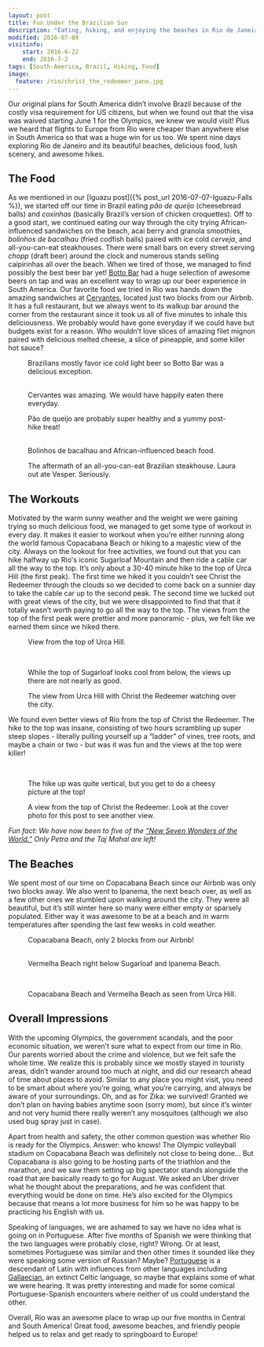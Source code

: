 ```yaml
---
layout: post
title: Fun Under the Brazilian Sun
description: "Eating, hiking, and enjoying the beaches in Rio de Janeiro."
modified: 2016-07-09
visitinfo:
    start: 2016-6-22
    end: 2016-7-2
tags: [South-America, Brazil, Hiking, Food]
image:
  feature: /rio/christ_the_redeemer_pano.jpg
---
```


Our original plans for South America didn’t involve Brazil because of the costly visa requirement for US citizens, but when we found out that the visa was waived starting June 1 for the Olympics, we knew we would visit! Plus we heard that flights to Europe from Rio were cheaper than anywhere else in South America so that was a huge win for us too. We spent nine days exploring Rio de Janeiro and its beautiful beaches, delicious food, lush scenery, and awesome hikes. 

## The Food

As we mentioned in our [Iguazu post]({% post_url 2016-07-07-Iguazu-Falls %}), we started off our time in Brazil eating *pão de queijo* (cheesebread balls) and *coxinhas* (basically Brazil’s version of chicken croquettes). Off to a good start, we continued eating our way through the city trying African-influenced sandwiches on the beach, acai berry and granola smoothies, *bolinhos de bacalhau* (fried codfish balls) paired with ice cold *cerveja*, and all-you-can-eat steakhouses. There were small bars on every street serving *chopp* (draft beer) around the clock and numerous stands selling caipirinhas all over the beach. When we tired of those, we managed to find possibly the best beer bar yet! [Botto Bar](http://www.bottobar.com.br/) had a huge selection of awesome beers on tap and was an excellent way to wrap up our beer experience in South America. Our favorite food we tried in Rio was hands down the amazing sandwiches at [Cervantes](http://restaurantecervantes.com.br/), located just two blocks from our Airbnb. It has a full restaurant, but we always went to its walkup bar around the corner from the restaurant since it took us all of five minutes to inhale this deliciousness. We probably would have gone everyday if we could have but budgets exist for a reason. Who wouldn’t love slices of amazing filet mignon paired with delicious melted cheese, a slice of pineapple, and some killer hot sauce?

<figure>
    <a href="/images/rio/botto_bar.jpg"><img src="/images/rio/botto_bar.jpg" alt=""></a>
    <figcaption>Brazilians mostly favor ice cold light beer so Botto Bar was a delicious exception.</figcaption>
</figure>

<figure class="half">
    <a href="/images/rio/cervantes.jpg"><img src="/images/rio/cervantes.jpg" alt=""></a>
    <a href="/images/rio/cervantes2.jpg"><img src="/images/rio/cervantes2.jpg" alt=""></a>
    <figcaption>Cervantes was amazing. We would have happily eaten there everyday.</figcaption>
</figure>

<figure>
    <a href="/images/rio/cheese_bread.jpg"><img src="/images/rio/cheese_bread.jpg" alt=""></a>
    <figcaption>Pão de queijo are probably super healthy and a yummy post-hike treat!</figcaption>
</figure>

<figure class="half">
    <a href="/images/rio/fish_balls.jpg"><img src="/images/rio/fish_balls.jpg" alt=""></a>
    <a href="/images/rio/african_food.jpg"><img src="/images/rio/african_food.jpg" alt=""></a>
    <figcaption>Bolinhos de bacalhau and African-influenced beach food.</figcaption>
</figure>

<figure>
    <a href="/images/rio/cant_eat_any_more.jpg"><img src="/images/rio/cant_eat_any_more.jpg" alt=""></a>
    <figcaption>The aftermath of an all-you-can-eat Brazilian steakhouse. Laura out ate Vesper. Seriously.</figcaption>
</figure>

## The Workouts

Motivated by the warm sunny weather and the weight we were gaining trying so much delicious food, we managed to get some type of workout in every day. It makes it easier to workout when you’re either running along the world famous Copacabana Beach or hiking to a majestic view of the city. Always on the lookout for free activities, we found out that you can hike halfway up Rio's iconic Sugarloaf Mountain and then ride a cable car all the way to the top. It’s only about a 30-40 minute hike to the top of Urca Hill (the first peak). The first time we hiked it you couldn’t see Christ the Redeemer through the clouds so we decided to come back on a sunnier day to take the cable car up to the second peak. The second time we lucked out with great views of the city, but we were disappointed to find that that it totally wasn’t worth paying to go all the way to the top. The views from the top of the first peak were prettier and more panoramic - plus, we felt like we earned them since we hiked there. 

<figure>
    <a href="/images/rio/view_partway_up_sugarloaf_pano.jpg"><img src="/images/rio/view_partway_up_sugarloaf_pano.jpg" alt=""></a>
    <figcaption>View from the top of Urca Hill.</figcaption>
</figure>

<figure>
    <a href="/images/rio/sugarloaf.jpg"><img src="/images/rio/sugarloaf.jpg" alt=""></a>
</figure>

<figure class="half">
    <a href="/images/rio/into_the_clouds.jpg"><img src="/images/rio/into_the_clouds.jpg" alt=""></a>
    <a href="/images/rio/sugarloaf_from_cablecar.jpg"><img src="/images/rio/sugarloaf_from_cablecar.jpg" alt=""></a>
    <figcaption>While the top of Sugarloaf looks cool from below, the views up there are not nearly as good.</figcaption>
</figure>

<figure>
    <a href="/images/rio/christ_above_pano.jpg"><img src="/images/rio/christ_above_pano.jpg" alt=""></a>
    <figcaption>The view from Urca Hill with Christ the Redeemer watching over the city.</figcaption>
</figure>

We found even better views of Rio from the top of Christ the Redeemer. The hike to the top was insane, consisting of two hours scrambling up super steep slopes - literally pulling yourself up a “ladder” of vines, tree roots, and maybe a chain or two - but was it was fun and the views at the top were killer!

<figure>
    <a href="/images/rio/christ_the_redeemer_with_people.jpg"><img src="/images/rio/christ_the_redeemer_with_people.jpg" alt=""></a>
</figure>

<figure class="half">
    <a href="/images/rio/hiking_up_christ_the_redeemer.jpg"><img src="/images/rio/hiking_up_christ_the_redeemer.jpg" alt=""></a>
    <a href="/images/rio/christ_the_redeemer2.jpg"><img src="/images/rio/christ_the_redeemer2.jpg" alt=""></a>
    <figcaption>The hike up was quite vertical, but you get to do a cheesy picture at the top!</figcaption>
</figure>

<figure>
    <a href="/images/rio/christ_the_redeemer_pano2.jpg"><img src="/images/rio/christ_the_redeemer_pano2.jpg" alt=""></a>
    <figcaption>A view from the top of Christ the Redeemer. Look at the cover photo for this post to see another view.</figcaption>
</figure>

*Fun fact: We have now been to five of the [“New Seven Wonders of the World.”](http://world.new7wonders.com/?n7w-page=new7wonders-of-the-world) Only Petra and the Taj Mahal are left!*

## The Beaches

We spent most of our time on Copacabana Beach since our Airbnb was only two blocks away. We also went to Ipanema, the next beach over, as well as a few other ones we stumbled upon walking around the city. They were all beautiful, but it’s still winter here so many were either empty or sparsely populated. Either way it was awesome to be at a beach and in warm temperatures after spending the last few weeks in cold weather.

<figure>
    <a href="/images/rio/at_copacabana_beach.jpg"><img src="/images/rio/at_copacabana_beach.jpg" alt=""></a>
    <figcaption>Copacabana Beach, only 2 blocks from our Airbnb!</figcaption>
</figure>

<figure class="half">
    <a href="/images/rio/at_vermelha_beach.jpg"><img src="/images/rio/at_vermelha_beach.jpg" alt=""></a>
    <a href="/images/rio/at_ipanema.jpg"><img src="/images/rio/at_ipanema.jpg" alt=""></a>
    <figcaption>Vermelha Beach right below Sugarloaf and Ipanema Beach.</figcaption>
</figure>

<figure>
    <a href="/images/rio/ipanema_beach_pano.jpg"><img src="/images/rio/ipanema_beach_pano.jpg" alt=""></a>
</figure>


<figure class="half">
    <a href="/images/rio/copacabana_from_sugarloaf.jpg"><img src="/images/rio/copacabana_from_sugarloaf.jpg" alt=""></a>
    <a href="/images/rio/looking_down_from_sugarloaf.jpg"><img src="/images/rio/looking_down_from_sugarloaf.jpg" alt=""></a>
    <figcaption>Copacabana Beach and Vermelha Beach as seen from Urca Hill.</figcaption>
</figure>

## Overall Impressions

With the upcoming Olympics, the government scandals, and the poor economic situation, we weren’t sure what to expect from our time in Rio. Our parents worried about the crime and violence, but we felt safe the whole time. We realize this is probably since we mostly stayed in touristy areas, didn’t wander around too much at night, and did our research ahead of time about places to avoid. Similar to any place you might visit, you need to be smart about where you’re going, what you’re carrying, and always be aware of your surroundings. Oh, and as for Zika: we survived! Granted we don’t plan on having babies anytime soon (sorry mom), but since it’s winter and not very humid there really weren’t any mosquitoes (although we also used bug spray just in case). 

Apart from health and safety, the other common question was whether Rio is ready for the Olympics. Answer: who knows! The Olympic volleyball stadium on Copacabana Beach was definitely not close to being done... But Copacabana is also going to be hosting parts of the triathlon and the marathon, and we saw them setting up big spectator stands alongside the road that are basically ready to go for August. We asked an Uber driver what he thought about the preparations, and he was confident that everything would be done on time. He’s also excited for the Olympics because that means a lot more business for him so he was happy to be practicing his English with us. 

Speaking of languages, we are ashamed to say we have no idea what is going on in Portuguese. After five months of Spanish we were thinking that the two languages were probably close, right? Wrong. Or at least, sometimes Portuguese was similar and then other times it sounded like they were speaking some version of Russian? Maybe? [Portuguese](https://en.wikipedia.org/wiki/History_of_Portuguese) is a descendant of Latin with influences from other languages including [Gallaecian](https://en.wikipedia.org/wiki/Gallaecian_language), an extinct Celtic language, so maybe that explains some of what we were hearing. It was pretty interesting and made for some comical Portuguese-Spanish encounters where neither of us could understand the other.

Overall, Rio was an awesome place to wrap up our five months in Central and South America! Great food, awesome beaches, and friendly people helped us to relax and get ready to springboard to Europe!

<figure>
    <a href="/images/rio/steps.jpg"><img src="/images/rio/steps.jpg" alt=""></a>
</figure>